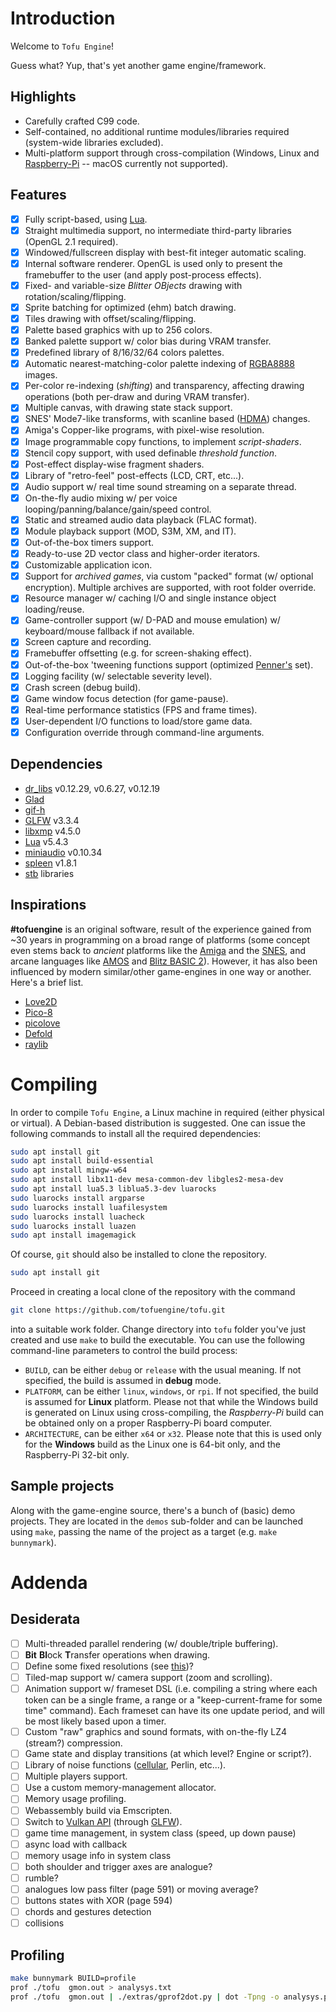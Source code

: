 # Introduction

Welcome to `Tofu Engine`!

Guess what? Yup, that's yet another game engine/framework.

## Highlights

* Carefully crafted C99 code.
* Self-contained, no additional runtime modules/libraries required (system-wide libraries excluded).
* Multi-platform support through cross-compilation (Windows, Linux and [Raspberry-Pi](https://www.raspberrypi.org/) -- macOS currently not supported).

## Features

* [x] Fully script-based, using [Lua](https://www.lua.org/).
* [x] Straight multimedia support, no intermediate third-party libraries (OpenGL 2.1 required).
* [x] Windowed/fullscreen display with best-fit integer automatic scaling.
* [x] Internal software renderer. OpenGL is used only to present the framebuffer to the user (and apply post-process effects).
* [x] Fixed- and variable-size *Blitter OBjects* drawing with rotation/scaling/flipping.
* [x] Sprite batching for optimized (ehm) batch drawing.
* [x] Tiles drawing with offset/scaling/flipping.
* [x] Palette based graphics with up to 256 colors.
* [x] Banked palette support w/ color bias during VRAM transfer.
* [x] Predefined library of 8/16/32/64 colors palettes.
* [x] Automatic nearest-matching-color palette indexing of [RGBA8888](https://en.wikipedia.org/wiki/RGBA_color_model) images.
* [x] Per-color re-indexing (*shifting*) and transparency, affecting drawing operations (both per-draw and during VRAM transfer).
* [x] Multiple canvas, with drawing state stack support.
* [x] SNES' Mode7-like transforms, with scanline based ([HDMA](https://wiki.superfamicom.org/grog's-guide-to-dma-and-hdma-on-the-snes)) changes.
* [x] Amiga's Copper-like programs, with pixel-wise resolution.
* [x] Image programmable copy functions, to implement *script-shaders*.
* [x] Stencil copy support, with used definable *threshold function*.
* [x] Post-effect display-wise fragment shaders.
* [x] Library of "retro-feel" post-effects (LCD, CRT, etc...).
* [x] Audio support w/ real time sound streaming on a separate thread.
* [x] On-the-fly audio mixing w/ per voice looping/panning/balance/gain/speed control.
* [x] Static and streamed audio data playback (FLAC format).
* [x] Module playback support (MOD, S3M, XM, and IT).
* [x] Out-of-the-box timers support.
* [x] Ready-to-use 2D vector class and higher-order iterators.
* [x] Customizable application icon.
* [x] Support for *archived games*, via custom "packed" format (w/ optional encryption). Multiple archives are supported, with root folder override.
* [x] Resource manager w/ caching I/O and single instance object loading/reuse.
* [x] Game-controller support (w/ D-PAD and mouse emulation) w/ keyboard/mouse fallback if not available.
* [x] Screen capture and recording.
* [x] Framebuffer offsetting (e.g. for screen-shaking effect).
* [x] Out-of-the-box 'tweening functions support (optimized [Penner's](http://robertpenner.com/easing/) set).
* [x] Logging facility (w/ selectable severity level).
* [x] Crash screen (debug build).
* [x] Game window focus detection (for game-pause).
* [x] Real-time performance statistics (FPS and frame times).
* [x] User-dependent I/O functions to load/store game data.
* [x] Configuration override through command-line arguments.

## Dependencies

* [dr_libs](https://github.com/mackron/dr_libs) v0.12.29, v0.6.27, v0.12.19
* [Glad](https://glad.dav1d.de/)
* [gif-h](https://github.com/charlietangora/gif-h)
* [GLFW](https://www.glfw.org/) v3.3.4
* [libxmp](http://xmp.sourceforge.net/) v4.5.0
* [Lua](https://lua.org/) v5.4.3
* [miniaudio](https://github.com/dr-soft/miniaudio) v0.10.34
* [spleen](https://github.com/fcambus/spleen) v1.8.1
* [stb](https://github.com/nothings/stb) libraries

## Inspirations

**#tofuengine** is an original software, result of the experience gained from ~30 years in programming on a broad range of platforms (some concept even stems back to *ancient* platforms like the [Amiga](https://en.wikipedia.org/wiki/Amiga) and the [SNES](https://en.wikipedia.org/wiki/Super_Nintendo_Entertainment_System), and arcane languages like [AMOS](https://en.wikipedia.org/wiki/AMOS_(programming_language)) and [Blitz BASIC 2](https://en.wikipedia.org/wiki/Blitz_BASIC)). However, it has also been influenced by modern similar/other game-engines in one way or another. Here's a brief list.

* [Love2D](https://love2d.org/)
* [Pico-8](https://www.lexaloffle.com/pico-8.php)
* [picolove](https://github.com/picolove/picolove/)
* [Defold](https://defold.com/)
* [raylib](https://www.raylib.com/)

# Compiling

In order to compile `Tofu Engine`, a Linux machine in required (either physical or virtual). A Debian-based distribution is suggested. One can issue the following commands to install all the required dependencies:

```bash
sudo apt install git
sudo apt install build-essential
sudo apt install mingw-w64
sudo apt install libx11-dev mesa-common-dev libgles2-mesa-dev
sudo apt install lua5.3 liblua5.3-dev luarocks
sudo luarocks install argparse
sudo luarocks install luafilesystem
sudo luarocks install luacheck
sudo luarocks install luazen
sudo apt install imagemagick
```

Of course, `git` should also be installed to clone the repository.

```bash
sudo apt install git
```

Proceed in creating a local clone of the repository with the command

```bash
git clone https://github.com/tofuengine/tofu.git
```

into a suitable work folder. Change directory into `tofu` folder you've just created and use `make` to build the executable. You can use the following command-line parameters to control the build process:

* `BUILD`, can be either `debug` or `release` with the usual meaning. If not specified, the build is assumed in **debug** mode.
* `PLATFORM`, can be either `linux`, `windows`, or `rpi`. If not specified, the build is assumed for **Linux** platform. Please not that while the Windows build is generated on Linux using cross-compiling, the *Raspberry-Pi* build can be obtained only on a proper Raspberry-Pi board computer.
* `ARCHITECTURE`, can be either `x64` or `x32`. Please note that this is used only for the **Windows** build as the Linux one is 64-bit only, and the Raspberry-Pi 32-bit only.

## Sample projects

Along with the game-engine source, there's a bunch of (basic) demo projects. They are located in the `demos` sub-folder and can be launched using `make`, passing the name of the project as a target (e.g. `make bunnymark`).

# Addenda

## Desiderata

* [ ] Multi-threaded parallel rendering (w/ double/triple buffering).
* [ ] **Bit** **Bl**ock **T**ransfer operations when drawing.
* [ ] Define some fixed resolutions (see [this](https://pacoup.com/2011/06/12/list-of-true-169-resolutions/))?
* [ ] Tiled-map support w/ camera support (zoom and scrolling).
* [ ] Animation support w/ frameset DSL (i.e. compiling a string where each token can be a single frame, a range or a "keep-current-frame for some time" command). Each frameset can have its one update period, and will be most likely based upon a timer.
* [ ] Custom "raw" graphics and sound formats, with on-the-fly LZ4 (stream?) compression.
* [ ] Game state and display transitions (at which level? Engine or script?).
* [ ] Library of noise functions ([cellular](https://thebookofshaders.com/12/), Perlin, etc...).
* [ ] Multiple players support.
* [ ] Use a custom memory-management allocator.
* [ ] Memory usage profiling.
* [ ] Webassembly build via Emscripten.
* [ ] Switch to [Vulkan API](https://www.khronos.org/vulkan/) (through [GLFW](https://www.glfw.org/)).
* [ ] game time management, in system class (speed, up down pause)
* [ ] async load with callback
* [ ] memory usage info in system class
* [ ] both shoulder and trigger axes are analogue?
* [ ] rumble?
* [ ] analogues low pass filter (page 591) or moving average?
* [ ] buttons states with XOR (page 594)
* [ ] chords and gestures detection
* [ ] collisions

## Profiling

```bash
make bunnymark BUILD=profile
prof ./tofu  gmon.out > analysys.txt
prof ./tofu  gmon.out | ./extras/gprof2dot.py | dot -Tpng -o analysys.png
```

